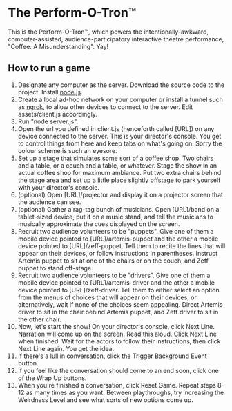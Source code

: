The Perform-O-Tron™
============

This is the Perform-O-Tron™, which powers the intentionally-awkward, computer-assisted, audience-participatory interactive theatre performance, "Coffee: A Misunderstanding". Yay!

## How to run a game

1. Designate any computer as the server. Download the source code to the project. Install <a href="http://www.nodejs.org/">node.js</a>.
2. Create a local ad-hoc network on your computer or install a tunnel such as <a href="http://ngrok.com">ngrok</a>, to allow other devices to connect to the server. Edit assets/client.js accordingly.
3. Run "node server.js".
4. Open the url you defined in client.js (henceforth called [URL]) on any device connected to the server. This is your director's console. You get to control things from here and keep tabs on what's going on. Sorry the colour scheme is such an eyesore.
5. Set up a stage that simulates some sort of a coffee shop. Two chairs and a table, or a couch and a table, or whatever. Stage the show in an actual coffee shop for maximum ambiance. Put two extra chairs behind the stage area and set up a little place slightly offstage to park yourself with your director's console.
6. (optional) Open [URL]/projector and display it on a projector screen that the audience can see.
7. (optional) Gather a rag-tag bunch of musicians. Open [URL]/band on a tablet-sized device, put it on a music stand, and tell the musicians to musically approximate the cues displayed on the screen.
8. Recruit two audience volunteers to be "puppets". Give one of them a mobile device pointed to [URL]/artemis-puppet and the other a mobile device pointed to [URL]/zeff-puppet. Tell them to recite the lines that will appear on their devices, or follow instructions in parentheses. Instruct Artemis puppet to sit at one of the chairs or on the couch, and Zeff puppet to stand off-stage.
9. Recruit two audience volunteers to be "drivers". Give one of them a mobile device pointed to [URL]/artemis-driver and the other a mobile device pointed to [URL]/zeff-driver. Tell them to either select an option from the menus of choices that will appear on their devices, or alternatively, wait if none of the choices seem appealing. Direct Artemis driver to sit in the chair behind Artemis puppet, and Zeff driver to sit in the other chair.
10. Now, let's start the show! On your director's console, click Next Line. Narration will come up on the screen. Read this aloud. Click Next Line when finished. Wait for the actors to follow their instructions, then click Next Line again. You get the idea.
11. If there's a lull in conversation, click the Trigger Background Event button.
12. If you feel like the conversation should come to an end soon, click one of the Wrap Up buttons.
13. When you're finished a conversation, click Reset Game. Repeat steps 8-12 as many times as you want. Between playthroughs, try increasing the Weirdness Level and see what sorts of new options come up.
